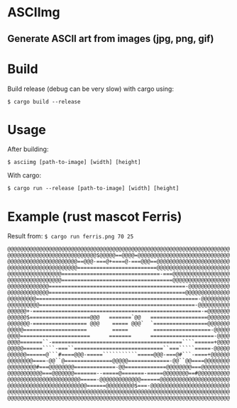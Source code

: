 # ASCIImg

## Generate ASCII art from images (jpg, png, gif)

# Build

Build release (debug can be very slow) with cargo using:

`$ cargo build --release`

# Usage

After building:

`$ asciimg [path-to-image] [width] [height]`

With cargo:

`$ cargo run --release [path-to-image] [width] [height]`


# Example (rust mascot **Ferris**)
Result from: `$ cargo run ferris.png 70 25`
```
@@@@@@@@@@@@@@@@@@@@@@@@@@@@@@@@@@@@@@@@@@@@@@@@@@@@@@@@@@@@@@@@@@@@@@
@@@@@@@@@@@@@@@@@@@@@@@@@@@@$@@@@@==@@@@=@@@@@@@@@@@@@@@@@@@@@@@@@@@@@
@@@@@@@@@@@@@@@@@@@@@@==@@@-===@+====@-===@@@==@@@@@@@@@@@@@@@@@@@@@@@
@@@@@@@@@@@@@@@@@@@@@@=========================@@@@@@@@@@@@@@@@@@@@@@@
@@@@@@@@@@@@@@@@@===============================-===@@@@@@@@@@@@@@@@@@
@@@@@@@@@@@@@@@@@===================================@@@@@@@@@@@@@@@@@@
@@@@@@@@@@@@@===========================================-@@@@@@@@@@@@@
@@@@@@@@@@@@@===========================================@@@@@@@@@@@@@@
@@@@@@@@@===================================================-@@@@@@@@@
@@@@@@@@@@=================================================-@@@@@@@@@@
@@@@@@+-=====================================================-=@@@@@@@
@@@@@@$===================@@@   =======`@@   ==================@@@@@@@
@@@@@@@-================= @@@    ===== @@@`  `=================@@@@@@@
@@@@@====================        =====        ==================-@@@@@
@@@@======================      =======      ====================-@@@@
@@@@=======``-=========================================````======+@@@@
@@@@@======````-===``============================``===`````=====-@@@@@
@@@@@@======@```#====@@@-=====```````````=====@@@-===@#```-====+@@@@@@
@@@@@@@@====-@@``@===============@@@@@=============-@@``@@====@@@@@@@@
@@@@@@@@@#===@@@@@@@@=============-@@=============@@@@@@@@===@@@@@@@@@
@@@@@@@@@@@===@@@@@@@=======--=====@=======-=====@@@@@@@@==#@@@@@@@@@@
@@@@@@@@@@@@@@@@@@@@@@@=====-@@@@@@@@@@@@@======@@@@@@@@@@@@@@@@@@@@@@
@@@@@@@@@@@@@@@@@@@@@@@@@======@@@@@@@@@$===-@@@@@@@@@@@@@@@@@@@@@@@@@
@@@@@@@@@@@@@@@@@@@@@@@@@@@@@@@@@@@@@@@@@@@@@@@@@@@@@@@@@@@@@@@@@@@@@@
@@@@@@@@@@@@@@@@@@@@@@@@@@@@@@@@@@@@@@@@@@@@@@@@@@@@@@@@@@@@@@@@@@@@@@
```